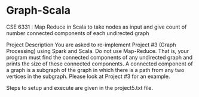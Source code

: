 # Graph-Scala
CSE 6331 : Map Reduce in Scala to take nodes as input and give count of number connected components of each undirected graph

Project Description
You are asked to re-implement Project #3 (Graph Processing) using Spark and Scala. Do not use Map-Reduce. 
That is, your program must find the connected components of any undirected graph and prints the size of these connected components. 
A connected component of a graph is a subgraph of the graph in which there is a path from any two vertices in the subgraph. 
Please look at Project #3 for an example.

Steps to setup and execute are given in the project5.txt file. 

